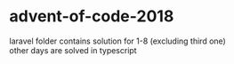 # advent-of-code-2018

laravel folder contains solution for 1-8 (excluding third one) <br />
other days are solved in typescript
